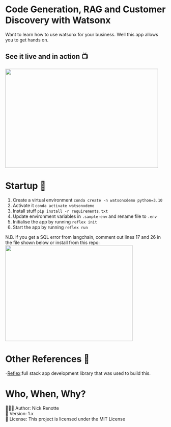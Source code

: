 # Code Generation, RAG and Customer Discovery with Watsonx

Want to learn how to use watsonx for your business. Well this app allows you to get hands on.

## See it live and in action 📺

<!-- ![GIF Demo](https://i.imgur.com/pejVjcu.gif) -->
<img src="https://i.imgur.com/pejVjcu.gif" width="480" height="310.5" />

# Startup 🚀

1. Create a virtual environment `conda create -n watsonxdemo python=3.10`
2. Activate it `conda activate watsonxdemo`
3. Install stuff `pip install -r requirements.txt`
4. Update environment variables in `.sample-env` and rename file to `.env`
5. Initialise the app by running `reflex init`
6. Start the app by running `reflex run`

N.B. if you get a SQL error from langchain, comment out lines 17 and 26 in the file shown below or install from this repo:
</br>
<img src="https://i.imgur.com/oFrnT6q.png" width="400" height="300" />

# Other References 🔗

<p>-<a href="reflex.dev/">Reflex</a>:full stack app development library that was used to build this.</p>

# Who, When, Why?

👨🏾‍💻 Author: Nick Renotte <br />
📅 Version: 1.x<br />
📜 License: This project is licensed under the MIT License </br>
